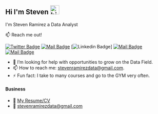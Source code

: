 ## Hi I'm Steven <img src="https://user-images.githubusercontent.com/1303154/88677602-1635ba80-d120-11ea-84d8-d263ba5fc3c0.gif" width="28px" height="28px" alt="hi">

I'm Steven Ramirez a Data Analyst

:mailbox: Reach me out!

[![Twitter Badge](https://img.shields.io/badge/-@Ipenywis-1ca0f1?style=flat&labelColor=1ca0f1&logo=twitter&logoColor=white&link=https://twitter.com/Ipenywis)](https://twitter.com/Ipenywis) [![Mail Badge](https://img.shields.io/badge/-CoderOne-e74c3c?style=flat&labelColor=e74c3c&logo=youtube&logoColor=white)](https://youtube.com/coderone) [![Linkedin Badge]([https://img.shields.io/badge/-Islem-0e76a8?style=flat&labelColor=0e76a8&logo=linkedin&logoColor=white](https://www.linkedin.com/in/steven-ramirez-10556623b/))] [![Mail Badge](https://img.shields.io/badge/-@islempenywis-e84393?style=flat&labelColor=e84393&logo=instagram&logoColor=white)](https://instagram.com/islempenywis) [![Mail Badge](https://img.shields.io/badge/-islempenywis-c0392b?style=flat&labelColor=c0392b&logo=gmail&logoColor=white)](mailto:stevenramirezdata@gmail.com)

<!-- TODO: Add last video link -->


- 🤔 I’m looking for help with opportunities to grow on the Data Field.
- 📫 How to reach me: stevenramirezdata@gmail.com.
- ⚡ Fun fact: I take to many courses and go to the GYM very often.



#### Business
- :paperclip: [My Resume/CV](https://github.com/ipenywis/ipenywis/blob/master/resumes/resume%20v1.0.pdf)
- :email: stevenramirezdata@gmail.com



